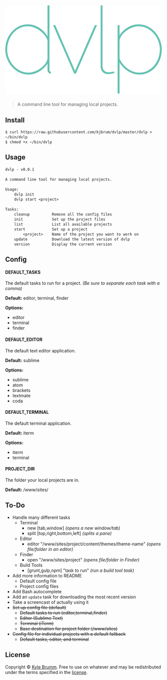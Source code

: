 # ![dvlp](media/logo.png)

> A command line tool for managing local projects.


## Install

```
$ curl https://raw.githubusercontent.com/kjbrum/dvlp/master/dvlp > ~/bin/dvlp
$ chmod +x ~/bin/dvlp
```


## Usage

```
dvlp - v0.0.1

A command line tool for managing local projects.

Usage:
    dvlp init
    dvlp start <project>

Tasks:
    cleanup          Remove all the config files
    init             Set up the project files
    list             List all available projects
    start            Set up a project
        <project>    Name of the project you want to work on
    update           Download the latest version of dvlp
    version          Display the current version
```


## Config

#### DEFAULT_TASKS

The default tasks to run for a project. _(Be sure to separate each task with a comma)_

__Default:__ editor, terminal, finder

__Options:__

- editor
- terminal
- finder

#### DEFAULT_EDITOR

The default text editor application.

__Default:__ sublime

__Options:__

- sublime
- atom
- brackets
- textmate
- coda


#### DEFAULT_TERMINAL

The default terminal application.

__Default:__ iterm

__Options:__

- iterm
- terminal

#### PROJECT_DIR

The folder your local projects are in.

__Default:__ /www/sites/


## To-Do

- Handle many different tasks
    - Terminal
        - new [tab,window] _(opens a new window/tab)_
        - split [top,right,bottom,left] _(splits a pane)_
    - Editor
        - editor "/www/sites/project/content/themes/theme-name" _(opens file/folder in an editor)_
    - Finder
        - open "/www/sites/project" _(opens file/folder in Finder)_
    - Build Tools
        - [grunt,gulp,npm] "task to run" _(run a build tool task)_
- Add more information to README
    - Default config file
    - Project config files
- Add Bash autocomplete
- Add an `update` task for downloading the most recent version
- Take a screencast of actually using it
- ~~Set up config file (default)~~
    - ~~Default tasks to run (editor,terminal,finder)~~
    - ~~Editor (Sublime Text)~~
    - ~~Terminal (iTerm)~~
    - ~~Base destination for project folder (/www/sites)~~
- ~~Config file for individual projects with a default fallback~~
    - ~~Default tasks, editor, and terminal~~


## License

Copyright © [Kyle Brumm](http://kylebrumm.com). Free to use on whatever and may be redistributed under the terms specified in the [license](LICENSE.md).
